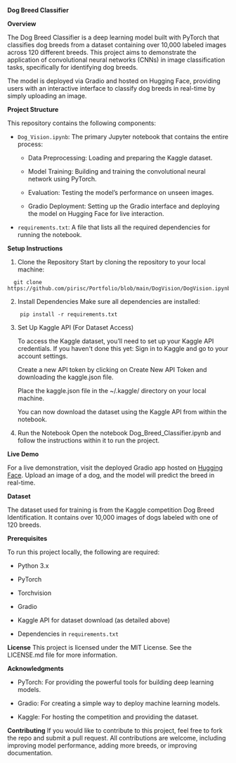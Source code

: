 **Dog Breed Classifier**


**Overview**

The Dog Breed Classifier is a deep learning model built with PyTorch that classifies dog breeds from a dataset containing over 10,000 labeled images across 120 different breeds. This project aims to demonstrate the application of convolutional neural networks (CNNs) in image classification tasks, specifically for identifying dog breeds.

The model is deployed via Gradio and hosted on Hugging Face, providing users with an interactive interface to classify dog breeds in real-time by simply uploading an image.

**Project Structure**

This repository contains the following components:

* `Dog_Vision.ipynb`: The primary Jupyter notebook that contains the entire process:

  * Data Preprocessing: Loading and preparing the Kaggle dataset.

  * Model Training: Building and training the convolutional neural network using PyTorch.

  * Evaluation: Testing the model’s performance on unseen images.

  * Gradio Deployment: Setting up the Gradio interface and deploying the model on Hugging Face for live interaction.

* `requirements.txt`: A file that lists all the required dependencies for running the notebook.

**Setup Instructions**

1. Clone the Repository
  Start by cloning the repository to your local machine:
```
  git clone https://github.com/pirisc/Portfolio/blob/main/DogVision/DogVision.ipynb
```
2. Install Dependencies
   Make sure all dependencies are installed:
```
    pip install -r requirements.txt
```
3. Set Up Kaggle API (For Dataset Access)
   
   To access the Kaggle dataset, you’ll need to set up your Kaggle API credentials. If you haven't done this yet:
     Sign in to Kaggle and go to your account settings.

     Create a new API token by clicking on Create New API Token and downloading the kaggle.json file.

     Place the kaggle.json file in the ~/.kaggle/ directory on your local machine.

     You can now download the dataset using the Kaggle API from within the notebook.
  

5. Run the Notebook
  Open the notebook Dog_Breed_Classifier.ipynb and follow the instructions within it to run the project.

**Live Demo**

For a live demonstration, visit the deployed Gradio app hosted on [Hugging Face](https://huggingface.co/spaces/Sairii/Dog_Breeds). Upload an image of a dog, and the model will predict the breed in real-time.

**Dataset**

The dataset used for training is from the Kaggle competition Dog Breed Identification. It contains over 10,000 images of dogs labeled with one of 120 breeds.

**Prerequisites**

To run this project locally, the following are required:

  * Python 3.x

  * PyTorch

  * Torchvision

  * Gradio

  * Kaggle API for dataset download (as detailed above)

  * Dependencies in `requirements.txt`

**License**
This project is licensed under the MIT License. See the LICENSE.md file for more information.

**Acknowledgments**
  * PyTorch: For providing the powerful tools for building deep learning models.
  
  * Gradio: For creating a simple way to deploy machine learning models.

  * Kaggle: For hosting the competition and providing the dataset.

**Contributing**
If you would like to contribute to this project, feel free to fork the repo and submit a pull request. All contributions are welcome, including improving model performance, adding more breeds, or improving documentation.

